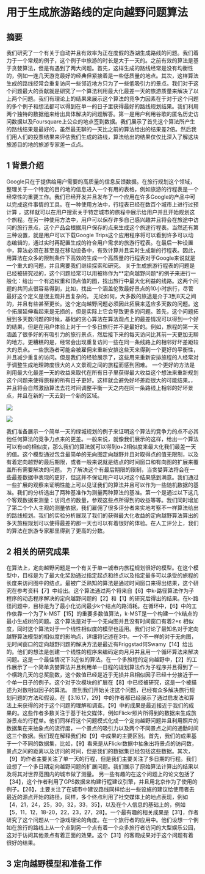 # 用于生成旅游路线的定向越野问题算法
## 摘要
我们研究了一个有关于自动并且有效率为正在度假的游湖生成路线的问题。我们着力于一个常规的例子，这个例子中旅游的时长是大于一天的。之前有效的算法是基于贪婪算法，但是有遇到了两大问题。首先，这样生成的路线经常是没有均衡性的，例如一连几天游览最好的经典但紧接着是一些低质量的地点。其次，这样算法生成的路线经常会重复访问一些邻近地方只为了一些低吸引力的景点。我们对于这个问题最大的贡献就是研究了一个算法利用最大化最差一天的旅游质量来解决了以上两个问题。我们有理论上的结果来展示这个算法的竞争力因素在于对于这个问题的多个例子和想法都可以得到在单一的日子里获得最好的路线规划结果。我们利用两个独特的数据组来给出具体解决的问题解答。第一是用户利用谷歌的匿名历史访问数据以及Foursquare上公众的地点签到数据。我们展示了首先这个算法所产生的路线结果是最好的，虽然最无聊的一天比之前的算法给出的结果差2倍。然后我们用人们的投票结果来评估我们生成的路线，算法给出的结果仅仅比深入了解这块旅游目的地的旅游专家差一点点。

## 1 背景介绍
 Google只在于提供给用户需要的高质量的信息反馈数据。在旅行规划这个领域，整理关于一个特定的目的地的信息进入一个有用的表格，例如旅游的行程表是一个经常性的重要工作。我们已经开发并且发布了一个应用在许多Google的产品中可以完成这件事情的工具。在一种使用方法中，行程表已经在数百个城市上进行过预计算 ，这样就可以在用户搜索关于特定城市的旅程中展示给用户并且开始规划这个旅程。在另一种使用方法中，用户可以保存许多自己感兴趣并且将会在旅途中访问的旅行景点，这个产品会根据用户保存的点来生成这个旅途行程表。当然还有第三种设置，就是用户可以下载Google Trips这个应用程序将可以看到许多可以动态编辑的，通过实时再配置生成的符合用户需求的旅游行程表。在最后一种设置中，算法必须在甚至是在移动设备中，有效计算并且实时生成新的行程表。因此，用算法在众多的限制条件下高效的生成一个高质量的行程表对于Google来说就是一个重大的问题，并且需要我们继续探索和研究。
关于生成旅游行程表的问题是已经被研究过的，这个问题经常可以用被称作为**定向越野问题*的例子来进行一般化：给出一个有边权重和顶点值的图，找出旅行中最大化利益的线路。这两个问题的共同点很容易得到，比如，找出一个涵盖伦敦最好景点的10小时旅行，尽管最好这个定义是很主观并且复杂的。
无论如何，大多数的旅途是介于3到8天之间的，并且有些甚至更长。这个定向越野问题必须因此拓展来适应多天数的问题。这个拓展延伸看起来是无损的，但是实际上它会导致更多的问题。首先，这个问题拓展到多天数问题的时候，基础的贪心算法在算法观点上的最差情况可以得到一个好的结果，但是在用户体验上对于一个多日旅行并不是最好的。例如，旅程的第一天涵盖了很多好的有吸引力的旅行景点，然后接下来的每天访问比其前一天更加无聊的地方。更糟糕的是，经常会出现重复访问一些在同一条线路上的相邻好坏差距较大的景点。一些旅游者可能会被雇佣来重新安排这些天来得到一个更好的平衡性，并且减少重复的访问。但是我们的经验展示了，这些用来重新安排旅程的人经常对于调整生成地理跨度很大的人文景观之间的旅程而感到困难。
一个更好的方法是利用最大化最差一天的收益来取代在所有日子里获得最大收益这个想法来重新规划这个问题来使得旅程的所有日子更好。这样就会避免好坏差距很大的可能结果。，并且将会自然激励算法去花时间调整平衡一天之内在同一条路线上相邻的好坏景点，并且在新的一天去到一个新的区域。
 
![](%E8%AE%BA%E6%96%87%E7%BF%BB%E8%AF%91/24784191-2B06-4346-970C-62D9E0A19A98.png)

![](%E8%AE%BA%E6%96%87%E7%BF%BB%E8%AF%91/013522F5-CBAC-4809-BD26-4B7F2636C93B.png)

我们准备展示一个简单一天的绿城规划的例子来证明这个算法的竞争力的点不必其他任何算法的竞争力点来的更差。一般来说，就像我们展示的这样，给出一个算法可以有α的相似度，那么我们的算法就可以得到α+2相似度来最大化我们最差一天的值。这个模型通过包含最简单的无向图定向越野并且对取得点的值无限制，以及有着定向越野的最后期限，或者一般来说就是结点的时间窗口和有向图的扩展来覆盖所有需要解决的问题。
为了解决这个有最后期限的限制，当贪婪算法将会在一些最差数据中表现的更好，但这并不保证用户可以对这个结果感到满意。我们通过一些扩展的观察来证明性能上可以见证我们的算法并且可以作为一些随机数据的基准。我们的分析选出了两种基准作为测量两种算法的基准。第一个是通过以下这几个客观数据来测量：访问点的数量，参观这些点所得到的收益等等。我们同时增加了第二个个人主观的测量依据，我们雇佣了很多评分者来实地考察不一样算法给出的路线规划。我们的实验分析展现了我们的获得最大化收益的定向越野算法算出的多天旅程规划可以使得最差的那一天也可以有着很好的体验。在人工评分上，我们的算法在旅游专家那里得到了更高的分数。

## 2 相关的研究成果
在算法上，定向越野问题是一个有关于单一城市内旅程规划很好的模型。在这个模型中，目标是为了最大化奖励通过指定起点和终点以及指定最多可以承受的旅程的长度来访问图中的结点。最被广泛熟知的算法是通过时间窗口来得出结果，这个研究在参考资料【7】中给出。这个算法通过两个将来自【6】中k-路径算法作为子程序的动态程序解决的定向越野问题的【2】和【1】的研究后得出的结果。在k-路径问题中，目标是为了最小化访问最少k个结点的路消耗。在循环中，【6】中的工作依靠一个为了k-MST【15】的重要多数值算法，k-MST是一个构建一个k结点的最小生成树的问题。这个算法是对于一个无向图并且没有时间窗口有着2+ε 相似度，同时这个算法对于一个线性相似度的模型也适用。我们讨论了最知名对于定向越野算法模型的相似度的影响点，详细将记述在3中。一个不一样的对于无向图，无时间窗口的定向越野问题的解决方法是最近有Friggstad何Swamy【14】给出的。他们的想法是创建一个线性的程序来编码定向月月并且用一个循环算法来解决问题。这是一个最佳情况下3近似的算法。在一个多旅程的定向越野中，【2】的工作展示了一个简单贪婪算法并且利用单一日程的规划算法作为子程序并且得到了一个横跨几天的总奖励数，这个数值已经是近乎无损并且相似因子已经十分接近于一个单一日子的例子。这个对于次模块的扩展在【8】中已经被研究，这是一个被描述为对数相似因子的算法。
直到我们开始关注这个问题，已经有众多解决旅行规划问题的方法和假设。在【3.16.17，29】中的作者都已经展示了通过启发法和算法上来获得的对于这个问题的理解和调查。【9】中的成果是最近接近于我们的成果的。这些作者多数关注于基于社交媒体，例如Flickr照片所得到的数据来生成旅游景点的行程单。他们同样将这个问题模式化成一个定向越野问题并且利用照片的数据集在来抽象点的流行度，一个景点的吸引力以及两个不同景点之间的通勤时间这三个数据。我们现在解释我们和【9】中成果的主要区别。首先，我们的成果基于一个不同的数据集，比如，【9】看来是从Flickr数据中抽象出将景点的访问数，景点之间的距离以及访问的时间，但是我们的数据集已经包括这些数据。其次，【9】的作者主要关注了单一天的行程，但是我们主要关注了多日期的行程。我们设想了一个多日期定向越野问题的扩展问题。我们展示了原始算法计算出的结果以及将其对世界范围内的城市做了测量。
另一些有趣的在这个问题上的论文包括了【34】，这个作者利用了GPS数据来构建行程建议引擎，并且用北京作为了使用的例子。【26】，主要关注了在城市中建议路线同样给出一些设施的建议给使用者去最近的源点开始的路径，同样，多个终点利用了社交媒体上的地点表现，例如【4，21，24，25，30，32，33，35】，以及在个人信息的基础上的，例如【5，11，12，18-20，22，23，27，28】。一个最有趣的相关成果是【31】，作者研究了这个问题从一个游戏理论的角度。在一个旅行者的应用中。他们设想一个例如在旅行的路线上从一个点到另一个点有着一个众多旅行者访问的大型娱乐公园，这对于访问其他景点有着正面的效果。这个【31】的客观成果对于这个问题有着很好的结果。

## 3 定向越野模型和准备工作